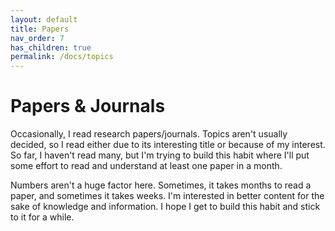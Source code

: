 ```yaml
---
layout: default
title: Papers
nav_order: 7
has_children: true
permalink: /docs/topics
---
```


# Papers & Journals

Occasionally, I read research papers/journals. Topics aren't usually decided, so I read either due to its interesting title or because of my interest. So far, I haven't read many, but I'm trying to build this habit where I'll put some effort to read and understand at least one paper in a month.

Numbers aren't a huge factor here. Sometimes, it takes months to read a paper, and sometimes it takes weeks. I'm interested in better content for the sake of knowledge and information. I hope I get to build this habit and stick to it for a while.
